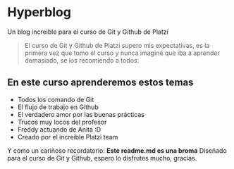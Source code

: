 # Hyperblog
Un blog increible para el curso de Git y Github de Platzi
> El curso de Git y Github de Platzi supero mis expectativas, es la primera vez que tomo el curso y nunca imaginé que iba a aprender demasiado, se los recomiendo a todos.

## En este curso aprenderemos estos temas
* Todos los comando de Git
* El flujo de trabajo en Github
* El verdadero amor por las buenas prácticas
* Trucos muy locos del profesor
* Freddy actuando de Anita :D
* Creado por el increible Platzi team

Y como un cariñoso recordatorio: **Este readme.md es una broma** Diseñado para el curso de Git y Github, espero lo disfrutes mucho, gracias.